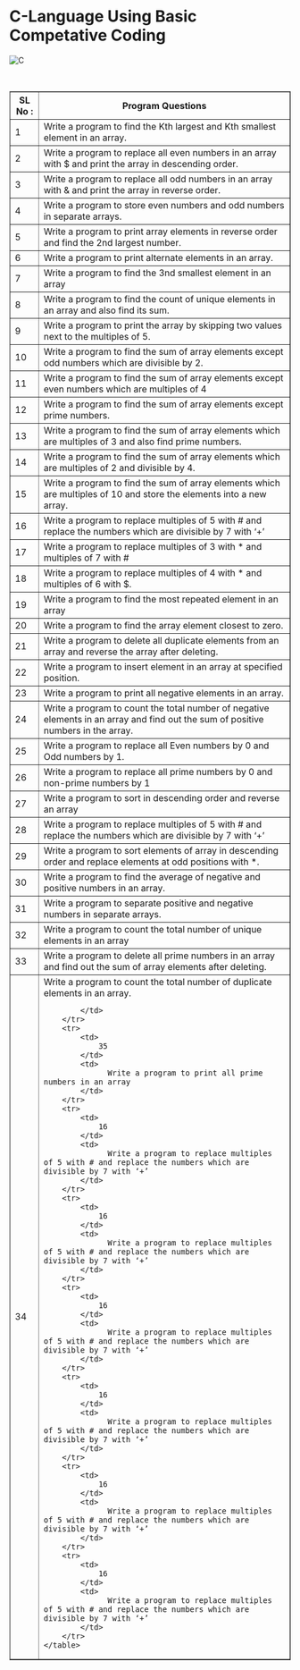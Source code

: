# C-Language Using Basic Competative Coding

![C](https://img.shields.io/badge/c-%2300599C.svg?style=for-the-badge&logo=c&logoColor=white)


<br>
<table border="1">
        <tr>
            <th>
                SL No :
            </th>
            <th>
                Program Questions
            </th>
        </tr>
        <tr>
            <td>
                1
            </td>
            <td>
                 Write a program to find the Kth largest and Kth smallest element in an array.
            </td>
        </tr>
        <tr>
            <td>
                2
            </td>
            <td>
                Write a program to replace all even numbers in an array with $ and print the array in descending order.
            </td>
        </tr>
        <tr>
            <td>
                3
            </td>
            <td>
                  Write a program to replace all odd numbers in an array with & and print the array in reverse order.
            </td>
        </tr>
        <tr>
            <td>
                4
            </td>
            <td>
                  Write a program to store even numbers and odd numbers in separate arrays.
            </td>
        </tr>
        <tr>
            <td>
                5
            </td>
            <td>
                  Write a program to print array elements in reverse order and find the 2nd largest number.
            </td>
        </tr>
        <tr>
            <td>
                6
            </td>
            <td>
                  Write a program to print alternate elements in an array.
            </td>
        </tr>
        <tr>
            <td>
                7
            </td>
            <td>
                  Write a program to find the 3nd smallest element in an array
            </td>
        </tr>
        <tr>
            <td>
                8
            </td>
            <td>
                  Write a program to find the count of unique elements in an array and also find its sum.
            </td>
        </tr>
        <tr>
            <td>
                9
            </td>
            <td>
                  Write a program to print the array by skipping two values next to the multiples of 5.
            </td>
        </tr>
        <tr>
            <td>
                10
            </td>
            <td>
                  Write a program to find the sum of array elements except odd numbers which are divisible by 2.
            </td>
        </tr>
        <tr>
            <td>
                11
            </td>
            <td>
                  Write a program to find the sum of array elements except even numbers which are multiples of 4
            </td>
        </tr>
        <tr>
            <td>
                12
            </td>
            <td>
                  Write a program to find the sum of array elements except prime numbers.
            </td>
        </tr>
        <tr>
            <td>
                13
            </td>
            <td>
                  Write a program to find the sum of array elements which are multiples of 3 and also find prime numbers.
            </td>
        </tr>
        <tr>
            <td>
                14
            </td>
            <td>
                  Write a program to find the sum of array elements which are multiples of 2 and divisible by 4.
            </td>
        </tr>
        <tr>
            <td>
                15
            </td>
            <td>
                  Write a program to find the sum of array elements which are multiples of 10 and store the elements into a new array.
            </td>
        </tr>
        <tr>
            <td>
                16
            </td>
            <td>
                  Write a program to replace multiples of 5 with # and replace the numbers which are divisible by 7 with ‘+’
            </td>
        </tr>
        <tr>
            <td>
                17
            </td>
            <td>
                  Write a program to replace multiples of 3 with * and multiples of 7 with #
            </td>
        </tr>
        <tr>
            <td>
                18
            </td>
            <td>
                  Write a program to replace multiples of 4 with * and multiples of 6 with $.
            </td>
        </tr>
        <tr>
            <td>
                19
            </td>
            <td>
                  Write a program to find the most repeated element in an array
            </td>
        </tr>
        <tr>
            <td>
                20
            </td>
            <td>
                  Write a program to find the array element closest to zero.
            </td>
        </tr>
        <tr>
            <td>
                21
            </td>
            <td>
                  Write a program to delete all duplicate elements from an array and reverse the array after deleting.
            </td>
        </tr>
        <tr>
            <td>
                22
            </td>
            <td>
                  Write a program to insert element in an array at specified position.
            </td>
        </tr>
        <tr>
            <td>
                23
            </td>
            <td>
                  Write a program to print all negative elements in an array.
            </td>
        </tr>
        <tr>
            <td>
                24
            </td>
            <td>
                  Write a program to count the total number of negative elements in an array and find out the sum of positive numbers in the array.
            </td>
        </tr>
        <tr>
            <td>
                25
            </td>
            <td>
                  Write a program to replace all Even numbers by 0 and Odd numbers by 1.
            </td>
        </tr>
        <tr>
            <td>
                26
            </td>
            <td>
                  Write a program to replace all prime numbers by 0 and non-prime numbers by 1
            </td>
        </tr>
        <tr>
            <td>
                27
            </td>
            <td>
                  Write a program to sort in descending order and reverse an array
            </td>
        </tr>
        <tr>
            <td>
                28
            </td>
            <td>
                  Write a program to replace multiples of 5 with # and replace the numbers which are divisible by 7 with ‘+’
            </td>
        </tr>
        <tr>
            <td>
                29
            </td>
            <td>
                  Write a program to sort elements of array in descending order and replace elements at odd positions with *.
            </td>
        </tr>
        <tr>
            <td>
                30
            </td>
            <td>
                  Write a program to find the average of negative and positive numbers in an array.
            </td>
        </tr>
        <tr>
            <td>
                31
            </td>
            <td>
                  Write a program to separate positive and negative numbers in separate arrays.
            </td>
        </tr>
        <tr>
            <td>
                32
            </td>
            <td>
                  Write a program to count the total number of unique elements in an array
            </td>
        </tr>
        <tr>
            <td>
                33
            </td>
            <td>
                  Write a program to delete all prime numbers in an array and find out the sum of array elements after deleting.
            </td>
        </tr>
        <tr>
            <td>
                34
            </td>
            <td>
                  Write a program to count the total number of duplicate elements in an array.

            </td>
        </tr>
        <tr>
            <td>
                35
            </td>
            <td>
                  Write a program to print all prime numbers in an array
            </td>
        </tr>
        <tr>
            <td>
                16
            </td>
            <td>
                  Write a program to replace multiples of 5 with # and replace the numbers which are divisible by 7 with ‘+’
            </td>
        </tr>
        <tr>
            <td>
                16
            </td>
            <td>
                  Write a program to replace multiples of 5 with # and replace the numbers which are divisible by 7 with ‘+’
            </td>
        </tr>
        <tr>
            <td>
                16
            </td>
            <td>
                  Write a program to replace multiples of 5 with # and replace the numbers which are divisible by 7 with ‘+’
            </td>
        </tr>
        <tr>
            <td>
                16
            </td>
            <td>
                  Write a program to replace multiples of 5 with # and replace the numbers which are divisible by 7 with ‘+’
            </td>
        </tr>
        <tr>
            <td>
                16
            </td>
            <td>
                  Write a program to replace multiples of 5 with # and replace the numbers which are divisible by 7 with ‘+’
            </td>
        </tr>
        <tr>
            <td>
                16
            </td>
            <td>
                  Write a program to replace multiples of 5 with # and replace the numbers which are divisible by 7 with ‘+’
            </td>
        </tr>
    </table>

